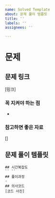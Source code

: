 ```yaml
---
name: Solved Template
about: 문제 풀이 템플릿
title: ''
labels: ''
assignees: ''

---
```

# 문제 

## 문제 링크
[링크]
### 꼭 지켜야 하는 점
- 
### 참고하면 좋은 자료
[]
## 문제 풀이 템플릿
```
## 시간복잡도
`` ``
## 풀이과정
- 
## 의사코드
[코드 사진]
```
